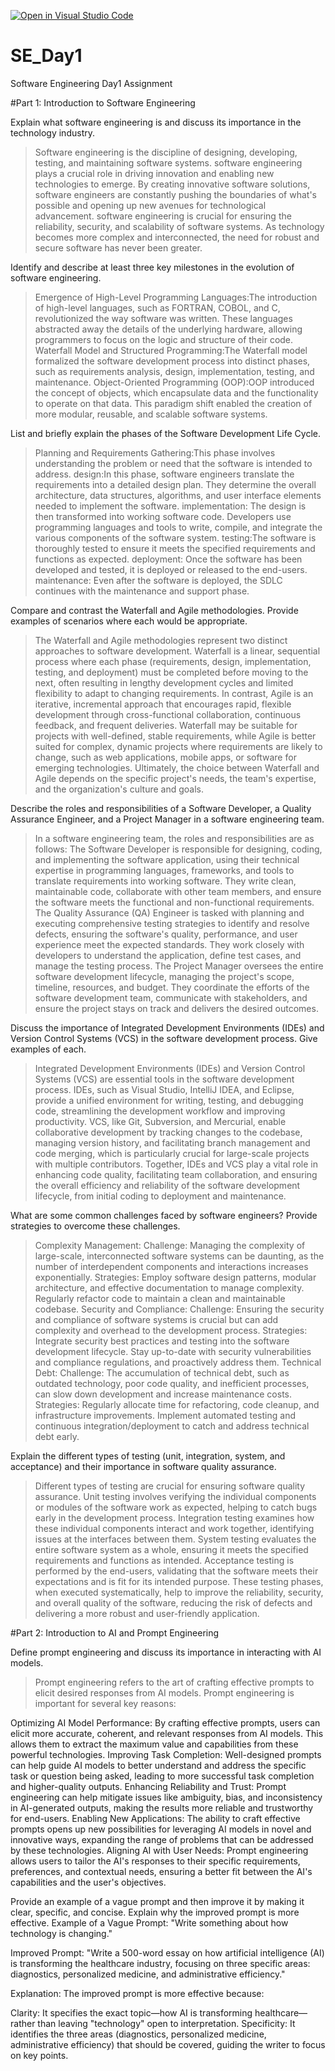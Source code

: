 [![Open in Visual Studio Code](https://classroom.github.com/assets/open-in-vscode-2e0aaae1b6195c2367325f4f02e2d04e9abb55f0b24a779b69b11b9e10269abc.svg)](https://classroom.github.com/online_ide?assignment_repo_id=15562010&assignment_repo_type=AssignmentRepo)
# SE_Day1
Software Engineering Day1 Assignment

#Part 1: Introduction to Software Engineering

Explain what software engineering is and discuss its importance in the technology industry.
>Software engineering is the discipline of designing, developing, testing, and maintaining software systems.
> software engineering plays a crucial role in driving innovation and enabling new technologies to emerge. By creating innovative software solutions, software engineers are constantly pushing the boundaries of what's possible and opening up new avenues for technological advancement.
 software engineering is crucial for ensuring the reliability, security, and scalability of software systems. As technology becomes more complex and interconnected, the need for robust and secure software has never been greater.







Identify and describe at least three key milestones in the evolution of software engineering.
>Emergence of High-Level Programming Languages:The introduction of high-level languages, such as FORTRAN, COBOL, and C, revolutionized the way software was written. These languages abstracted away the details of the underlying hardware, allowing programmers to focus on the logic and structure of their code. 
>Waterfall Model and Structured Programming:The Waterfall model formalized the software development process into distinct phases, such as requirements analysis, design, implementation, testing, and maintenance.
>Object-Oriented Programming (OOP):OOP introduced the concept of objects, which encapsulate data and the functionality to operate on that data. This paradigm shift enabled the creation of more modular, reusable, and scalable software systems.







List and briefly explain the phases of the Software Development Life Cycle.
>Planning and Requirements Gathering:This phase involves understanding the problem or need that the software is intended to address.
>design:In this phase, software engineers translate the requirements into a detailed design plan. They determine the overall architecture, data structures, algorithms, and user interface elements needed to implement the software.
>implementation:
The design is then transformed into working software code. Developers use programming languages and tools to write, compile, and integrate the various components of the software system.
>testing:The software is thoroughly tested to ensure it meets the specified requirements and functions as expected. 
>deployment:
Once the software has been developed and tested, it is deployed or released to the end-users.
>maintenance:
Even after the software is deployed, the SDLC continues with the maintenance and support phase.







Compare and contrast the Waterfall and Agile methodologies. Provide examples of scenarios where each would be appropriate.
>The Waterfall and Agile methodologies represent two distinct approaches to software development. Waterfall is a linear, sequential process where each phase (requirements, design, implementation, testing, and deployment) must be completed before moving to the next, often resulting in lengthy development cycles and limited flexibility to adapt to changing requirements. In contrast, Agile is an iterative, incremental approach that encourages rapid, flexible development through cross-functional collaboration, continuous feedback, and frequent deliveries. Waterfall may be suitable for projects with well-defined, stable requirements, while Agile is better suited for complex, dynamic projects where requirements are likely to change, such as web applications, mobile apps, or software for emerging technologies. Ultimately, the choice between Waterfall and Agile depends on the specific project's needs, the team's expertise, and the organization's culture and goals.








Describe the roles and responsibilities of a Software Developer, a Quality Assurance Engineer, and a Project Manager in a software engineering team.
>In a software engineering team, the roles and responsibilities are as follows:
The Software Developer is responsible for designing, coding, and implementing the software application, using their technical expertise in programming languages, frameworks, and tools to translate requirements into working software. They write clean, maintainable code, collaborate with other team members, and ensure the software meets the functional and non-functional requirements. The Quality Assurance (QA) Engineer is tasked with planning and executing comprehensive testing strategies to identify and resolve defects, ensuring the software's quality, performance, and user experience meet the expected standards. They work closely with developers to understand the application, define test cases, and manage the testing process. The Project Manager oversees the entire software development lifecycle, managing the project's scope, timeline, resources, and budget. They coordinate the efforts of the software development team, communicate with stakeholders, and ensure the project stays on track and delivers the desired outcomes.






Discuss the importance of Integrated Development Environments (IDEs) and Version Control Systems (VCS) in the software development process. Give examples of each.
>Integrated Development Environments (IDEs) and Version Control Systems (VCS) are essential tools in the software development process. IDEs, such as Visual Studio, IntelliJ IDEA, and Eclipse, provide a unified environment for writing, testing, and debugging code, streamlining the development workflow and improving productivity. VCS, like Git, Subversion, and Mercurial, enable collaborative development by tracking changes to the codebase, managing version history, and facilitating branch management and code merging, which is particularly crucial for large-scale projects with multiple contributors. Together, IDEs and VCS play a vital role in enhancing code quality, facilitating team collaboration, and ensuring the overall efficiency and reliability of the software development lifecycle, from initial coding to deployment and maintenance.








What are some common challenges faced by software engineers? Provide strategies to overcome these challenges.
>Complexity Management:
Challenge: Managing the complexity of large-scale, interconnected software systems can be daunting, as the number of interdependent components and interactions increases exponentially.
Strategies: Employ software design patterns, modular architecture, and effective documentation to manage complexity. Regularly refactor code to maintain a clean and maintainable codebase.
>Security and Compliance:
Challenge: Ensuring the security and compliance of software systems is crucial but can add complexity and overhead to the development process.
Strategies: Integrate security best practices and testing into the software development lifecycle. Stay up-to-date with security vulnerabilities and compliance regulations, and proactively address them.
>Technical Debt:
Challenge: The accumulation of technical debt, such as outdated technology, poor code quality, and inefficient processes, can slow down development and increase maintenance costs.
Strategies: Regularly allocate time for refactoring, code cleanup, and infrastructure improvements. Implement automated testing and continuous integration/deployment to catch and address technical debt early.









Explain the different types of testing (unit, integration, system, and acceptance) and their importance in software quality assurance.
>Different types of testing are crucial for ensuring software quality assurance.
>Unit testing involves verifying the individual components or modules of the software work as expected, helping to catch bugs early in the development process. Integration testing examines how these individual components interact and work together, identifying issues at the interfaces between them.
> System testing evaluates the entire software system as a whole, ensuring it meets the specified requirements and functions as intended.
> Acceptance testing is performed by the end-users, validating that the software meets their expectations and is fit for its intended purpose. These testing phases, when executed systematically, help to improve the reliability, security, and overall quality of the software, reducing the risk of defects and delivering a more robust and user-friendly application.







#Part 2: Introduction to AI and Prompt Engineering


Define prompt engineering and discuss its importance in interacting with AI models.
>Prompt engineering refers to the art of crafting effective prompts to elicit desired responses from AI models.
>Prompt engineering is important for several key reasons:

Optimizing AI Model Performance: By crafting effective prompts, users can elicit more accurate, coherent, and relevant responses from AI models. This allows them to extract the maximum value and capabilities from these powerful technologies.
Improving Task Completion: Well-designed prompts can help guide AI models to better understand and address the specific task or question being asked, leading to more successful task completion and higher-quality outputs.
Enhancing Reliability and Trust: Prompt engineering can help mitigate issues like ambiguity, bias, and inconsistency in AI-generated outputs, making the results more reliable and trustworthy for end-users.
Enabling New Applications: The ability to craft effective prompts opens up new possibilities for leveraging AI models in novel and innovative ways, expanding the range of problems that can be addressed by these technologies.
Aligning AI with User Needs: Prompt engineering allows users to tailor the AI's responses to their specific requirements, preferences, and contextual needs, ensuring a better fit between the AI's capabilities and the user's objectives.







Provide an example of a vague prompt and then improve it by making it clear, specific, and concise. Explain why the improved prompt is more effective.
Example of a Vague Prompt:
"Write something about how technology is changing."

Improved Prompt:
"Write a 500-word essay on how artificial intelligence (AI) is transforming the healthcare industry, focusing on three specific areas: diagnostics, personalized medicine, and administrative efficiency."

Explanation:
The improved prompt is more effective because:

Clarity: It specifies the exact topic—how AI is transforming healthcare—rather than leaving "technology" open to interpretation.
Specificity: It identifies the three areas (diagnostics, personalized medicine, administrative efficiency) that should be covered, guiding the writer to focus on key points.
